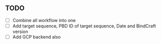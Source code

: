 ## TODO

- [ ] Combine all workflow into one
- [ ] Add target sequence, PBD ID of target sequence, Date and BindCraft version
- [ ] Add GCP backend also
